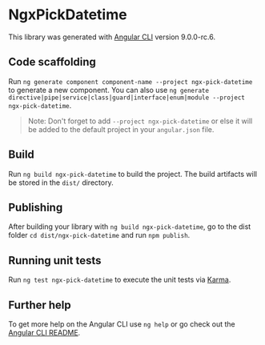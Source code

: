 # NgxPickDatetime

This library was generated with [Angular CLI](https://github.com/angular/angular-cli) version 9.0.0-rc.6.

## Code scaffolding

Run `ng generate component component-name --project ngx-pick-datetime` to generate a new component. You can also use `ng generate directive|pipe|service|class|guard|interface|enum|module --project ngx-pick-datetime`.
> Note: Don't forget to add `--project ngx-pick-datetime` or else it will be added to the default project in your `angular.json` file. 

## Build

Run `ng build ngx-pick-datetime` to build the project. The build artifacts will be stored in the `dist/` directory.

## Publishing

After building your library with `ng build ngx-pick-datetime`, go to the dist folder `cd dist/ngx-pick-datetime` and run `npm publish`.

## Running unit tests

Run `ng test ngx-pick-datetime` to execute the unit tests via [Karma](https://karma-runner.github.io).

## Further help

To get more help on the Angular CLI use `ng help` or go check out the [Angular CLI README](https://github.com/angular/angular-cli/blob/master/README.md).
